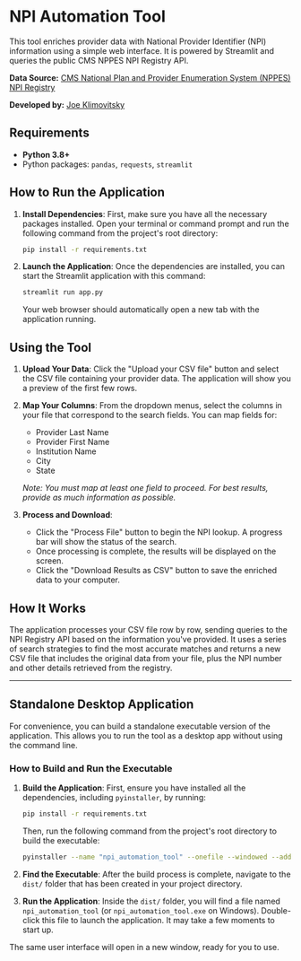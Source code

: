 # NPI Automation Tool

This tool enriches provider data with National Provider Identifier (NPI) information using a simple web interface. It is powered by Streamlit and queries the public CMS NPPES NPI Registry API.

**Data Source:** [CMS National Plan and Provider Enumeration System (NPPES) NPI Registry](https://npiregistry.cms.hhs.gov/)

**Developed by:** [Joe Klimovitsky](https://www.linkedin.com/in/joeklimovitsky/)

## Requirements

- **Python 3.8+**
- Python packages: `pandas`, `requests`, `streamlit`

## How to Run the Application

1.  **Install Dependencies**:
    First, make sure you have all the necessary packages installed. Open your terminal or command prompt and run the following command from the project's root directory:

    ```bash
    pip install -r requirements.txt
    ```

2.  **Launch the Application**:
    Once the dependencies are installed, you can start the Streamlit application with this command:

    ```bash
    streamlit run app.py
    ```

    Your web browser should automatically open a new tab with the application running.

## Using the Tool

1.  **Upload Your Data**:
    Click the "Upload your CSV file" button and select the CSV file containing your provider data. The application will show you a preview of the first few rows.

2.  **Map Your Columns**:
    From the dropdown menus, select the columns in your file that correspond to the search fields. You can map fields for:
    -   Provider Last Name
    -   Provider First Name
    -   Institution Name
    -   City
    -   State

    *Note: You must map at least one field to proceed. For best results, provide as much information as possible.*

3.  **Process and Download**:
    -   Click the "Process File" button to begin the NPI lookup. A progress bar will show the status of the search.
    -   Once processing is complete, the results will be displayed on the screen.
    -   Click the "Download Results as CSV" button to save the enriched data to your computer.

## How It Works

The application processes your CSV file row by row, sending queries to the NPI Registry API based on the information you've provided. It uses a series of search strategies to find the most accurate matches and returns a new CSV file that includes the original data from your file, plus the NPI number and other details retrieved from the registry.

---

## Standalone Desktop Application

For convenience, you can build a standalone executable version of the application. This allows you to run the tool as a desktop app without using the command line.

### How to Build and Run the Executable

1.  **Build the Application**:
    First, ensure you have installed all the dependencies, including `pyinstaller`, by running:
    ```bash
    pip install -r requirements.txt
    ```
    Then, run the following command from the project's root directory to build the executable:
    ```bash
    pyinstaller --name "npi_automation_tool" --onefile --windowed --add-data "app.py:." --add-data "npi_utils.py:." run_app.py
    ```

2.  **Find the Executable**:
    After the build process is complete, navigate to the `dist/` folder that has been created in your project directory.

3.  **Run the Application**:
    Inside the `dist/` folder, you will find a file named `npi_automation_tool` (or `npi_automation_tool.exe` on Windows). Double-click this file to launch the application. It may take a few moments to start up.

The same user interface will open in a new window, ready for you to use.